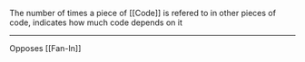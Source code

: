 The number of times a piece of [[Code]] is refered to in other pieces of code, indicates how much code depends on it

---

Opposes [[Fan-In]]
